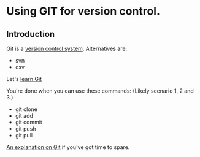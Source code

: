 # Using GIT for version control.

## Introduction

Git is a [version control system](https://en.wikipedia.org/wiki/Version_control). Alternatives are:

- svn
- csv

Let's [learn Git](https://www.katacoda.com/courses/git)

You're done when you can use these commands: (Likely scenario 1, 2 and 3.)

- git clone
- git add
- git commit
- git push
- git pull

[An explanation on Git](https://www.youtube.com/watch?v=Y9XZQO1n_7c) if you've got time to spare.
